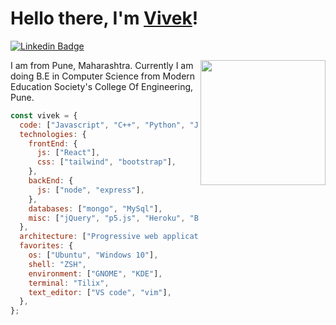 <h1>Hello there, I'm <a href="https://www.vivekalhat.ml">Vivek</a>!</h1>

[![Linkedin Badge](https://img.shields.io/badge/-LinkedIn-blue?style=flat-square&logo=Linkedin&logoColor=white&link=https://www.linkedin.com/in/seong-yun-byeon-8183a8113/)](https://www.linkedin.com/in/vivekalhat)

<img align='right' src='https://media2.giphy.com/media/du3J3cXyzhj75IOgvA/giphy.gif' width='200"'>

I am from Pune, Maharashtra. Currently I am doing B.E in Computer Science from Modern Education Society's College Of Engineering, Pune.

```javascript
const vivek = {
  code: ["Javascript", "C++", "Python", "Java"],
  technologies: {
    frontEnd: {
      js: ["React"],
      css: ["tailwind", "bootstrap"],
    },
    backEnd: {
      js: ["node", "express"],
    },
    databases: ["mongo", "MySql"],
    misc: ["jQuery", "p5.js", "Heroku", "Bukkit API", "Shell Scripting", "git"],
  },
  architecture: ["Progressive web applications", "Single page applications"],
  favorites: {
    os: ["Ubuntu", "Windows 10"],
    shell: "ZSH",
    environment: ["GNOME", "KDE"],
    terminal: "Tilix",
    text_editor: ["VS code", "vim"],
  },
};
```

